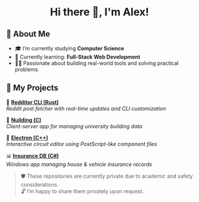 <h1 align="center">Hi there 👋, I'm Alex!</h1>

## 🚀 About Me

- 🎓 I’m currently studying **Computer Science**
- 🌱 Currently learning: **Full-Stack Web Development**
- 👨‍💻 Passionate about building real-world tools and solving practical problems

## 📂 My Projects

🔧 **[Redditor CLI (Rust)](https://github.com/alexnec29/redditor)**  
*Reddit post fetcher with real-time updates and CLI customization*

🏢 **[Nuilding (C)](https://github.com/alexnec29/nuilding)**  
*Client-server app for managing university building data*

🔄 **[Electron (C++)](https://github.com/alexnec29/electron)**  
*Interactive circuit editor using PostScript-like component files*

📊 **[Insurance DB (C#)](https://github.com/alexnec29/insurance-db)**  
*Windows app managing house & vehicle insurance records*

> 🛡️ These repositories are currently private due to academic and safety considerations.  
> 🔓 I’m happy to share them privately upon request.
